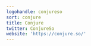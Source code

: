 ```yaml
---
logohandle: conjureso
sort: conjure
title: Conjure
twitter: ConjureSo
website: 'https://conjure.so/'
---
```

